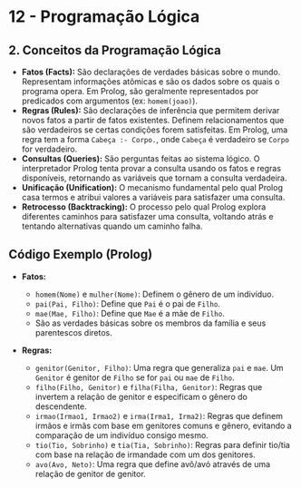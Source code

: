 # 12 - Programação Lógica

## 2. Conceitos da Programação Lógica

* **Fatos (Facts):** São declarações de verdades básicas sobre o mundo. Representam informações atômicas e são os dados sobre os quais o programa opera. Em Prolog, são geralmente representados por predicados com argumentos (ex: `homem(joao)`).
* **Regras (Rules):** São declarações de inferência que permitem derivar novos fatos a partir de fatos existentes. Definem relacionamentos que são verdadeiros se certas condições forem satisfeitas. Em Prolog, uma regra tem a forma `Cabeça :- Corpo.`, onde `Cabeça` é verdadeiro se `Corpo` for verdadeiro.
* **Consultas (Queries):** São perguntas feitas ao sistema lógico. O interpretador Prolog tenta provar a consulta usando os fatos e regras disponíveis, retornando as variáveis que tornam a consulta verdadeira.
* **Unificação (Unification):** O mecanismo fundamental pelo qual Prolog casa termos e atribui valores a variáveis para satisfazer uma consulta.
* **Retrocesso (Backtracking):** O processo pelo qual Prolog explora diferentes caminhos para satisfazer uma consulta, voltando atrás e tentando alternativas quando um caminho falha.

## Código Exemplo (Prolog)

* **Fatos:**
    * `homem(Nome)` e `mulher(Nome)`: Definem o gênero de um indivíduo.
    * `pai(Pai, Filho)`: Define que `Pai` é o pai de `Filho`.
    * `mae(Mae, Filho)`: Define que `Mae` é a mãe de `Filho`.
    * São as verdades básicas sobre os membros da família e seus parentescos diretos.

* **Regras:**
    * `genitor(Genitor, Filho)`: Uma regra que generaliza `pai` e `mae`. Um `Genitor` é genitor de `Filho` se for `pai` ou `mae` de `Filho`.
    * `filho(Filho, Genitor)` e `filha(Filha, Genitor)`: Regras que invertem a relação de genitor e especificam o gênero do descendente.
    * `irmao(Irmao1, Irmao2)` e `irma(Irma1, Irma2)`: Regras que definem irmãos e irmãs com base em genitores comuns e gênero, evitando a comparação de um indivíduo consigo mesmo.
    * `tio(Tio, Sobrinho)` e `tia(Tia, Sobrinho)`: Regras para definir tio/tia com base na relação de irmandade com um dos genitores.
    * `avo(Avo, Neto)`: Uma regra que define avô/avó através de uma relação de genitor de genitor.
